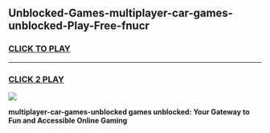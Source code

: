 
## Unblocked-Games-multiplayer-car-games-unblocked-Play-Free-fnucr
<h3>
<a href="https://premium76.site?title=multiplayer-car-games-unblocked&ref=15A">CLICK TO PLAY</a></h3>
<hr>

<h3>
<a href="https://premium76.site?title=multiplayer-car-games-unblocked&ref=15A">CLICK 2 PLAY</a>
  
</h3>

<a href="https://premium76.site?title=multiplayer-car-games-unblocked&ref=15A"><img src="https://clearcache.store/games.png"></a>


**multiplayer-car-games-unblocked games unblocked: Your Gateway to Fun and Accessible Online Gaming**
